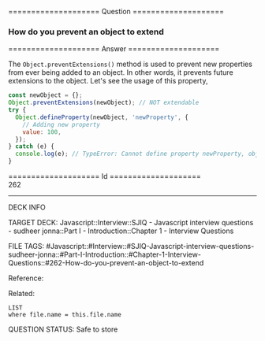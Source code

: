 ==================== Question ====================  

### How do you prevent an object to extend  

==================== Answer ====================  

The `Object.preventExtensions()` method is used to prevent new properties from
ever being added to an object. In other words, it prevents future extensions to
the object. Let's see the usage of this property,

```javascript
const newObject = {};
Object.preventExtensions(newObject); // NOT extendable
try {
  Object.defineProperty(newObject, 'newProperty', {
    // Adding new property
    value: 100,
  });
} catch (e) {
  console.log(e); // TypeError: Cannot define property newProperty, object is not extensible
}
```

==================== Id ====================  
262
<!--ID: 1707879828849-->

---

DECK INFO

TARGET DECK: Javascript::Interview::SJIQ - Javascript interview questions - sudheer jonna::Part I - Introduction::Chapter 1 - Interview Questions

FILE TAGS: #Javascript::#Interview::#SJIQ-Javascript-interview-questions-sudheer-jonna::#Part-I-Introduction::#Chapter-1-Interview-Questions::#262-How-do-you-prevent-an-object-to-extend

Reference:

Related:

```dataview
LIST
where file.name = this.file.name
```
QUESTION STATUS: Safe to store
